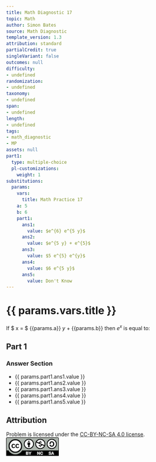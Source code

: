 ```yaml
---
title: Math Diagnostic 17
topic: Math
author: Simon Bates
source: Math Diagnostic
template_version: 1.3
attribution: standard
partialCredit: true
singleVariant: false
outcomes: null
difficulty:
- undefined
randomization:
- undefined
taxonomy:
- undefined
span:
- undefined
length:
- undefined
tags:
- math_diagnostic
- MP
assets: null
part1:
  type: multiple-choice
  pl-customizations:
    weight: 1
substitutions:
  params:
    vars:
      title: Math Practice 17
    a: 5
    b: 6
    part1:
      ans1:
        value: $e^{6} e^{5 y}$
      ans2:
        value: $e^{5 y} + e^{5}$
      ans3:
        value: $5 e^{5} e^{y}$
      ans4:
        value: $6 e^{5 y}$
      ans5:
        value: Don't Know
---
```

# {{ params.vars.title }}
If $ x = $ {{params.a}} $y$ + {{params.b}} then $e^x$ is equal to:

## Part 1

### Answer Section

- {{ params.part1.ans1.value }}
- {{ params.part1.ans2.value }}
- {{ params.part1.ans3.value }}
- {{ params.part1.ans4.value }}
- {{ params.part1.ans5.value }}

## Attribution

Problem is licensed under the [CC-BY-NC-SA 4.0 license](https://creativecommons.org/licenses/by-nc-sa/4.0/).<br> ![The Creative Commons 4.0 license requiring attribution-BY, non-commercial-NC, and share-alike-SA license.](https://raw.githubusercontent.com/firasm/bits/master/by-nc-sa.png)